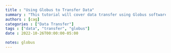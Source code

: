 ```yaml
---
title : "Using Globus to Transfer Data"
summary : "This tutorial will cover data transfer using Globus software."
authors : [cag]
categories : ["Data Transfer"]
tags : ["data", "transfer", "globus"]
date : 2022-10-26T00:00:00-05:00

notes: globus
---
```

